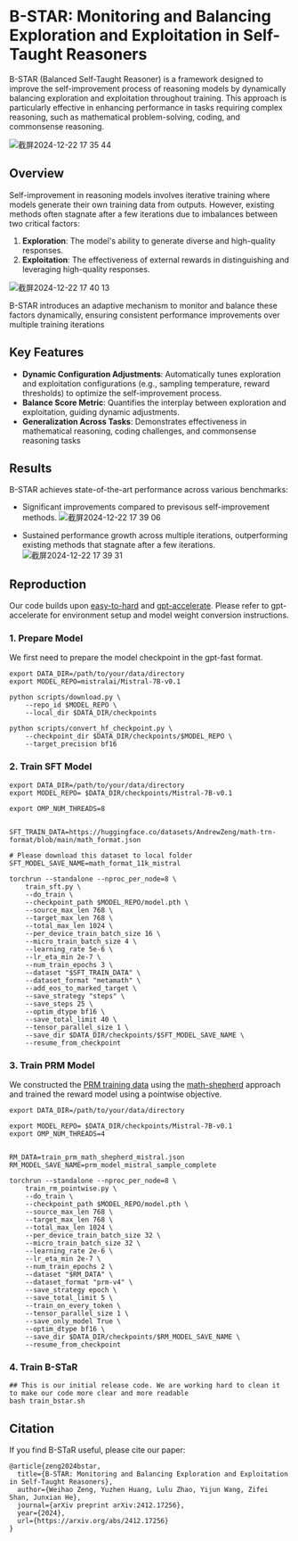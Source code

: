 # B-STAR: Monitoring and Balancing Exploration and Exploitation in Self-Taught Reasoners

B-STAR (Balanced Self-Taught Reasoner) is a framework designed to improve the self-improvement process of reasoning models by dynamically balancing exploration and exploitation throughout training. This approach is particularly effective in enhancing performance in tasks requiring complex reasoning, such as mathematical problem-solving, coding, and commonsense reasoning.


![截屏2024-12-22 17 35 44](https://github.com/user-attachments/assets/fb97aec4-dbfa-45f3-a64a-f3022aeff599)


## Overview

Self-improvement in reasoning models involves iterative training where models generate their own training data from outputs. However, existing methods often stagnate after a few iterations due to imbalances between two critical factors:

1. **Exploration**: The model's ability to generate diverse and high-quality responses.
2. **Exploitation**: The effectiveness of external rewards in distinguishing and leveraging high-quality responses.

![截屏2024-12-22 17 40 13](https://github.com/user-attachments/assets/3970c997-8a9c-4c40-9c7a-4884b4897076)

B-STAR introduces an adaptive mechanism to monitor and balance these factors dynamically, ensuring consistent performance improvements over multiple training iterations


## Key Features

- **Dynamic Configuration Adjustments**: Automatically tunes exploration and exploitation configurations (e.g., sampling temperature, reward thresholds) to optimize the self-improvement process.
- **Balance Score Metric**: Quantifies the interplay between exploration and exploitation, guiding dynamic adjustments.
- **Generalization Across Tasks**: Demonstrates effectiveness in mathematical reasoning, coding challenges, and commonsense reasoning tasks


## Results

B-STAR achieves state-of-the-art performance across various benchmarks:

- Significant improvements compared to previsous self-improvement methods.
![截屏2024-12-22 17 39 06](https://github.com/user-attachments/assets/6fe32096-6099-49df-8824-f912ee31f71d)


- Sustained performance growth across multiple iterations, outperforming existing methods that stagnate after a few iterations.
![截屏2024-12-22 17 39 31](https://github.com/user-attachments/assets/76f35782-6617-4d54-a6ea-f9a89fe0b2bb)

## Reproduction

Our code builds upon [easy-to-hard](https://github.com/Edward-Sun/easy-to-hard/tree/main) and [gpt-accelerate](https://github.com/Edward-Sun/gpt-accelera). Please refer to gpt-accelerate for environment setup and model weight conversion instructions.

### 1. Prepare Model

We first need to prepare the model checkpoint in the gpt-fast format.

```shell
export DATA_DIR=/path/to/your/data/directory
export MODEL_REPO=mistralai/Mistral-7B-v0.1

python scripts/download.py \
    --repo_id $MODEL_REPO \
    --local_dir $DATA_DIR/checkpoints

python scripts/convert_hf_checkpoint.py \
    --checkpoint_dir $DATA_DIR/checkpoints/$MODEL_REPO \
    --target_precision bf16
```

### 2. Train SFT Model

```shell
export DATA_DIR=/path/to/your/data/directory
export MODEL_REPO= $DATA_DIR/checkpoints/Mistral-7B-v0.1

export OMP_NUM_THREADS=8


SFT_TRAIN_DATA=https://huggingface.co/datasets/AndrewZeng/math-trn-format/blob/main/math_format.json

# Please download this dataset to local folder
SFT_MODEL_SAVE_NAME=math_format_11k_mistral

torchrun --standalone --nproc_per_node=8 \
    train_sft.py \
    --do_train \
    --checkpoint_path $MODEL_REPO/model.pth \
    --source_max_len 768 \
    --target_max_len 768 \
    --total_max_len 1024 \
    --per_device_train_batch_size 16 \
    --micro_train_batch_size 4 \
    --learning_rate 5e-6 \
    --lr_eta_min 2e-7 \
    --num_train_epochs 3 \
    --dataset "$SFT_TRAIN_DATA" \
    --dataset_format "metamath" \
    --add_eos_to_marked_target \
    --save_strategy "steps" \
    --save_steps 25 \
    --optim_dtype bf16 \
    --save_total_limit 40 \
    --tensor_parallel_size 1 \
    --save_dir $DATA_DIR/checkpoints/$SFT_MODEL_SAVE_NAME \
    --resume_from_checkpoint
```

### 3. Train PRM Model

We constructed the [PRM training data](https://huggingface.co/datasets/AndrewZeng/prm-reward-data) using the [math-shepherd](https://arxiv.org/abs/2312.08935) approach and trained the reward model using a pointwise objective.

```shell
export DATA_DIR=/path/to/your/data/directory

export MODEL_REPO= $DATA_DIR/checkpoints/Mistral-7B-v0.1
export OMP_NUM_THREADS=4


RM_DATA=train_prm_math_shepherd_mistral.json
RM_MODEL_SAVE_NAME=prm_model_mistral_sample_complete

torchrun --standalone --nproc_per_node=8 \
    train_rm_pointwise.py \
    --do_train \
    --checkpoint_path $MODEL_REPO/model.pth \
    --source_max_len 768 \
    --target_max_len 768 \
    --total_max_len 1024 \
    --per_device_train_batch_size 32 \
    --micro_train_batch_size 32 \
    --learning_rate 2e-6 \
    --lr_eta_min 2e-7 \
    --num_train_epochs 2 \
    --dataset "$RM_DATA" \
    --dataset_format "prm-v4" \
    --save_strategy epoch \
    --save_total_limit 5 \
    --train_on_every_token \
    --tensor_parallel_size 1 \
    --save_only_model True \
    --optim_dtype bf16 \
    --save_dir $DATA_DIR/checkpoints/$RM_MODEL_SAVE_NAME \
    --resume_from_checkpoint
```

### 4. Train B-STaR

```shell
## This is our initial release code. We are working hard to clean it to make our code more clear and more readable
bash train_bstar.sh
```

## Citation

If you find B-STaR useful, please cite our paper:

```
@article{zeng2024bstar,
  title={B-STAR: Monitoring and Balancing Exploration and Exploitation in Self-Taught Reasoners},
  author={Weihao Zeng, Yuzhen Huang, Lulu Zhao, Yijun Wang, Zifei Shan, Junxian He},
  journal={arXiv preprint arXiv:2412.17256},
  year={2024},
  url={https://arxiv.org/abs/2412.17256}
}
```

  

